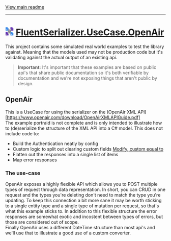 [//]: # (Header)

<a href="https://github.com/Marvin-Brouwer/FluentSerializer#readme">
	View main readme
</a><hr/>
<h1>
	<img alt="icon" width="26" height="26"
		src="https://github.com/Marvin-Brouwer/FluentSerializer/raw/main/doc/logo/Logo.default.optimized.svg" />
	<a href="https://github.com/Marvin-Brouwer/FluentSerializer/blob/main/src/FluentSerializer.UseCase.OpenAir/Readme.md#readme">
		FluentSerializer.UseCase.OpenAir
	</a>
</h1>

[//]: # (Body)

This project contains some simulated real world examples to test the library against.
Meaning that the models used may not be production code but it's validating against the actual output of an existing api.

> **Important:** It's important that these examples are based on public api's that share public documentation so it's both verifiable by documentation
> and we're not exposing things that aren't public by design.

## OpenAir

This is a UseCase for using the serializer on the (OpenAir XML API)[https://www.openair.com/download/OpenAirXMLAPIGuide.pdf]  
The example portraid is not complete and is only intended to illustrate how to (de)serialize the structure of the XML API into a C# model.
This does not include code to:
- Build the Authentication neatly by config
- Custom logic to split out clearing custom fields [Modify, custom equal to](https://www.openair.com/download/OpenAirXMLAPIGuide.pdf#page=56)
- Flatten out the responses into a single list of items
- Map error responses

### The use-case
OpenAir exposes a highly flexible API which allows you to POST multiple types of request through data representation.
In short, you can CRUD in one request and the types you're deleting don't need to match the type you're updating.
To keep this connection a bit more sane it may be worth sticking to a single entity type and a single type of mutation per request,
so that's what this example sticks to.
In addition to this flexible structure the error responses are somewhat exotic and incostent between types of errors, but those are considered out of scope.  
Finally OpenAir uses a different DateTime structure than most api's and we'll use that to illustrate a good use of a custom converter.  
